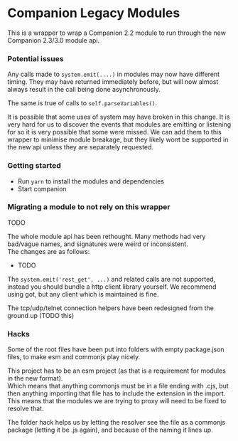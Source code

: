 # Companion Legacy Modules

This is a wrapper to wrap a Companion 2.2 module to run through the new Companion 2.3/3.0 module api.

### Potential issues

Any calls made to `system.emit(....)` in modules may now have different timing. They may have returned immediately before, but will now almost always result in the call being done asynchronously.

The same is true of calls to `self.parseVariables()`.

It is possible that some uses of system may have broken in this change. It is very hard for us to discover the events that modules are emitting or listening for so it is very possible that some were missed. We can add them to this wrapper to minimise module breakage, but they likely wont be supported in the new api unless they are separately requested.

### Getting started

- Run `yarn` to install the modules and dependencies
- Start companion

### Migrating a module to not rely on this wrapper

TODO

The whole module api has been rethought. Many methods had very bad/vague names, and signatures were weird or inconsistent.  
The changes are as follows:

- TODO

The `system.emit('rest_get', ...)` and related calls are not supported, instead you should bundle a http client library yourself. We recommend using got, but any client which is maintained is fine.

The tcp/udp/telnet connection helpers have been redesigned from the ground up (TODO this)

### Hacks

Some of the root files have been put into folders with empty package.json files, to make esm and commonjs play nicely.

This project has to be an esm project (as that is a requirement for modules in the new format).  
Which means that anything commonjs must be in a file ending with .cjs, but then anything importing that file has to include the extension in the import. This means that the modules we are trying to proxy will need to be fixed to resolve that.

The folder hack helps us by letting the resolver see the file as a commonjs package (letting it be .js again), and because of the naming it lines up.
